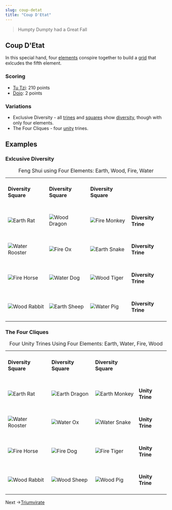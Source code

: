 ```yaml
---
slug: coup-detat
title: "Coup D'Etat"
---
```


> Humpty Dumpty had a Great Fall

## Coup D'Etat

In this special hand, four [elements](elements) conspire together to build a [grid](grid) that exlcudes the fifth element.

### Scoring
- [Tu Tzi](tu-tzi): 210 points
- [Dojo](dojo): 2 points

### Variations

- Exclusive Diversity - all [trines](trines) and [squares](squares) show [diversity](diversity), though with only four elements.
- The Four Cliques - four [unity](unity) trines.

## Examples
### Exlcusive Diversity
<table id="coup-detat-1" style="width:100%">
    <caption>Feng Shui using Four Elements: Earth, Wood, Fire, Water</caption>
    <tr>
        <td><h4>Diversity Square</h4>
            <div class="tiny"></div>
        </td>
        <td><h4>Diversity Square</h4>
            <div class="tiny"></div>
        </td>
        <td><h4>Diversity Square</h4>
            <div class="tiny"></div>
        </td>
    </tr>
    <tr>
        <td>
            <img class="ui bottom aligned small image" alt="Earth Rat" src="images/25_earth_rat_card.png"/>
        </td>
        <td>
            <img class="ui bottom aligned small image" alt="Wood Dragon" src="images/41_wood_dragon_card.png"/>
        </td>
        <td>
            <img class="ui bottom aligned small image" alt="Fire Monkey" src="images/33_fire_monkey_card.png"/>
        </td>
        <td><h4>Diversity Trine</h4></td>
    </tr>
    <tr>
        <td>
            <img class="ui bottom aligned small image" alt="Water Rooster" src="images/10_water_rooster_card.png"/>
        </td>
        <td>
            <img class="ui bottom aligned small image" alt="Fire Ox" src="images/14_fire_ox_card.png"/>
        </td>
        <td>
            <img class="ui bottom aligned small image" alt="Earth Snake" src="images/06_earth_snake_card.png"/>
        </td>
        <td><h4>Diversity Trine</h4></td>
    </tr>
    <tr>
        <td>
            <img class="ui bottom aligned small image" alt="Fire Horse" src="images/43_fire_horse_card.png"/>
        </td>
        <td>
            <img class="ui bottom aligned small image" alt="Water Dog" src="images/59_water_dog_card.png"/>
        </td>
        <td>
            <img class="ui bottom aligned small image" alt="Wood Tiger" src="images/51_wood_tiger_card.png"/>
        </td>  
        <td><h4>Diversity Trine</h4></td>  
    </tr>
    <tr>
        <td>
            <img class="ui bottom aligned small image" alt="Wood Rabbit" src="images/52_wood_rabbit_card.png"/>
        </td>
        <td>
            <img class="ui bottom aligned small image" alt="Earth Sheep" src="images/56_earth_sheep_card.png"/>
        </td>
        <td>
            <img class="ui bottom aligned small image" alt="Water Pig" src="images/60_water_pig_card.png"/>
        </td>
        <td><h4>Diversity Trine</h4></td>
    </tr>
</table>

### The Four Cliques
<table id="coup-detat-2" style="width:100%">
    <caption>Four Unity Trines Using Four Elements: Earth, Water, Fire, Wood</caption>
    <tr>
        <td><h4>Diversity Square</h4>
            <div class="tiny"></div>
        </td>
        <td><h4>Diversity Square</h4>
            <div class="tiny"></div>
        </td>
        <td><h4>Diversity Square</h4>
            <div class="tiny"></div>
        </td>
    </tr>
    <tr>
        <td>
            <img class="ui bottom aligned small image" alt="Earth Rat" src="images/25_earth_rat_card.png"/>
        </td>
        <td>
            <img class="ui bottom aligned small image" alt="Earth Dragon" src="images/05_earth_dragon_card.png"/>
        </td>
        <td>
            <img class="ui bottom aligned small image" alt="Earth Monkey" src="images/45_earth_monkey_card.png"/>
        </td>
        <td><h4>Unity Trine</h4></td>
    </tr>
    <tr>
        <td>
            <img class="ui bottom aligned small image" alt="Water Rooster" src="images/10_water_rooster_card.png"/>
        </td>
        <td>
            <img class="ui bottom aligned small image" alt="Water Ox" src="images/50_water_ox_card.png"/>
        </td>
        <td>
            <img class="ui bottom aligned small image" alt="Water Snake" src="images/30_water_snake_card.png"/>
        </td>
        <td><h4>Unity Trine</h4></td>
    </tr>
    <tr>
        <td>
            <img class="ui bottom aligned small image" alt="Fire Horse" src="images/43_fire_horse_card.png"/>
        </td>
        <td>
            <img class="ui bottom aligned small image" alt="Fire Dog" src="images/23_fire_dog_card.png"/>
        </td>
        <td>
            <img class="ui bottom aligned small image" alt="Fire Tiger" src="images/03_fire_tiger_card.png"/>
        </td>  
        <td><h4>Unity Trine</h4></td>  
    </tr>
    <tr>
        <td>
            <img class="ui bottom aligned small image" alt="Wood Rabbit" src="images/52_wood_rabbit_card.png"/>
        </td>
        <td>
            <img class="ui bottom aligned small image" alt="Wood Sheep" src="images/32_wood_sheep_card.png"/>
        </td>
        <td>
            <img class="ui bottom aligned small image" alt="Wood Pig" src="images/12_wood_pig_card.png"/>
        </td>
        <td><h4>Unity Trine</h4></td>
    </tr>
</table>

Next ->[Triumvirate](triumvirate)
